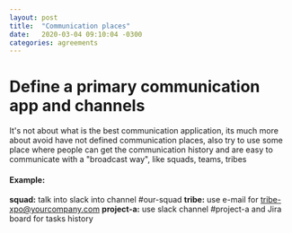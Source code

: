 ```yaml
---
layout: post
title:  "Communication places"
date:   2020-03-04 09:10:04 -0300
categories: agreements
---
```

# Define a primary communication app and channels

It's not about what is the best communication application, its much more about avoid have not defined communication places, also try to use some place where people can get the communication history and are easy to communicate with a "broadcast way", like squads, teams, tribes

#### Example:
**squad:** talk into slack into channel #our-squad
**tribe:** use e-mail for tribe-xpo@yourcompany.com
**project-a:** use slack channel #project-a and Jira board for tasks history
